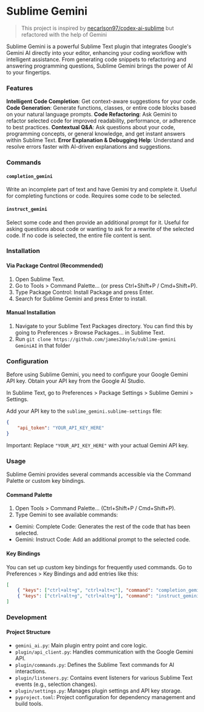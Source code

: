Sublime Gemini
=================

> This project is inspired by [necarlson97/codex-ai-sublime](https://github.com/necarlson97/codex-ai-sublime) but refactored with the help of Gemini

Sublime Gemini is a powerful Sublime Text plugin that integrates Google's Gemini AI directly into your editor, enhancing your coding workflow with intelligent assistance. From generating code snippets to refactoring and answering programming questions, Sublime Gemini brings the power of AI to your fingertips.

### Features

**Intelligent Code Completion**: Get context-aware suggestions for your code.
**Code Generation**: Generate functions, classes, or entire code blocks based on your natural language prompts.
**Code Refactoring**: Ask Gemini to refactor selected code for improved readability, performance, or adherence to best practices.
**Contextual Q&A**: Ask questions about your code, programming concepts, or general knowledge, and get instant answers within Sublime Text.
**Error Explanation & Debugging Help**: Understand and resolve errors faster with AI-driven explanations and suggestions.

### Commands

#### `completion_gemini`

Write an incomplete part of text and have Gemini try and complete it. Useful for completing functions or code. Requires some code to be selected.

#### `instruct_gemini`

Select some code and then provide an additional prompt for it. Useful for asking questions about code or wanting to ask for a rewrite of the selected code. If no code is selected, the entire file content is sent.

### Installation

#### Via Package Control (Recommended)

1. Open Sublime Text.
1. Go to Tools > Command Palette... (or press Ctrl+Shift+P / Cmd+Shift+P).
1. Type Package Control: Install Package and press Enter.
1. Search for Sublime Gemini and press Enter to install.

#### Manual Installation

1. Navigate to your Sublime Text Packages directory. You can find this by going to Preferences > Browse Packages... in Sublime Text.
1. Run `git clone https://github.com/james2doyle/sublime-gemini GeminiAI` in that folder

### Configuration

Before using Sublime Gemini, you need to configure your Google Gemini API key.
Obtain your API key from the Google AI Studio.

In Sublime Text, go to Preferences > Package Settings > Sublime Gemini > Settings.

Add your API key to the `sublime_gemini.sublime-settings` file:

```json
{
    "api_token": "YOUR_API_KEY_HERE"
}
```

Important: Replace `"YOUR_API_KEY_HERE"` with your actual Gemini API key.

### Usage

Sublime Gemini provides several commands accessible via the Command Palette or custom key bindings.

#### Command Palette

1. Open Tools > Command Palette... (Ctrl+Shift+P / Cmd+Shift+P).
1. Type Gemini to see available commands:
  - Gemini: Complete Code: Generates the rest of the code that has been selected.
  - Gemini: Instruct Code: Add an additional prompt to the selected code.

#### Key Bindings

You can set up custom key bindings for frequently used commands. Go to Preferences > Key Bindings and add entries like this:

```json
[
    { "keys": ["ctrl+alt+g", "ctrl+alt+c"], "command": "completion_gemini" },
    { "keys": ["ctrl+alt+g", "ctrl+alt+g"], "command": "instruct_gemini" }
]
```

### Development

#### Project Structure

- `gemini_ai.py`: Main plugin entry point and core logic.
- `plugin/api_client.py`: Handles communication with the Google Gemini API.
- `plugin/commands.py`: Defines the Sublime Text commands for AI interactions.
- `plugin/listeners.py`: Contains event listeners for various Sublime Text events (e.g., selection changes).
- `plugin/settings.py`: Manages plugin settings and API key storage.
- `pyproject.toml`: Project configuration for dependency management and build tools.
